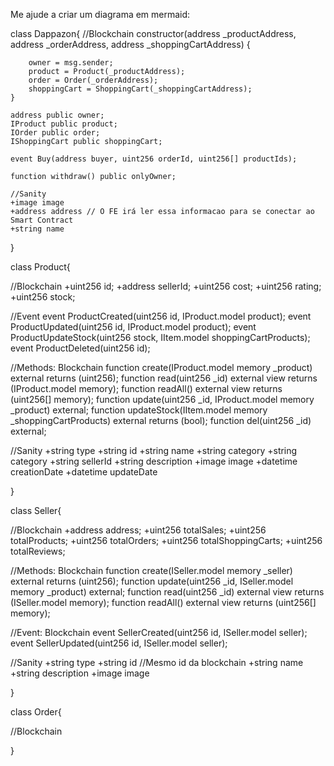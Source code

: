 Me ajude a criar um diagrama em mermaid:

class Dappazon{
    //Blockchain
    constructor(address _productAddress,
                address _orderAddress,
                address _shoppingCartAddress) {

        owner = msg.sender;
        product = Product(_productAddress);
        order = Order(_orderAddress);
        shoppingCart = ShoppingCart(_shoppingCartAddress);
    }

    address public owner;
    IProduct public product;
    IOrder public order;
    IShoppingCart public shoppingCart;

    event Buy(address buyer, uint256 orderId, uint256[] productIds);

    function withdraw() public onlyOwner;

    //Sanity
    +image image
    +address address // O FE irá ler essa informacao para se conectar ao Smart Contract
    +string name
}

class Product{

//Blockchain
+uint256 id;
+address sellerId;
+uint256 cost;
+uint256 rating;
+uint256 stock;

//Event
event ProductCreated(uint256 id, IProduct.model product);
event ProductUpdated(uint256 id, IProduct.model product);
event ProductUpdateStock(uint256 stock, IItem.model shoppingCartProducts);
event ProductDeleted(uint256 id);

//Methods: Blockchain
function create(IProduct.model memory _product) external returns (uint256);
function read(uint256 _id) external view returns (IProduct.model memory);
function readAll() external view returns (uint256[] memory);
function update(uint256 _id, IProduct.model memory _product) external;
function updateStock(IItem.model memory _shoppingCartProducts) external returns (bool);
function del(uint256 _id) external;

//Sanity
+string type
+string id
+string name
+string category
+string category
+string sellerId
+string description
+image image
+datetime creationDate
+datetime updateDate

}

class Seller{

//Blockchain
+address address;
+uint256 totalSales;
+uint256 totalProducts;
+uint256 totalOrders;
+uint256 totalShoppingCarts;
+uint256 totalReviews;

//Methods: Blockchain
function create(ISeller.model memory _seller) external returns (uint256);
function update(uint256 _id, ISeller.model memory _product) external;
function read(uint256 _id) external view returns (ISeller.model memory);
function readAll() external view returns (uint256[] memory);

//Event: Blockchain
event SellerCreated(uint256 id, ISeller.model seller);
event SellerUpdated(uint256 id, ISeller.model seller);

//Sanity
+string type
+string id //Mesmo id da blockchain
+string name
+string description
+image image

}

class Order{

//Blockchain


}
